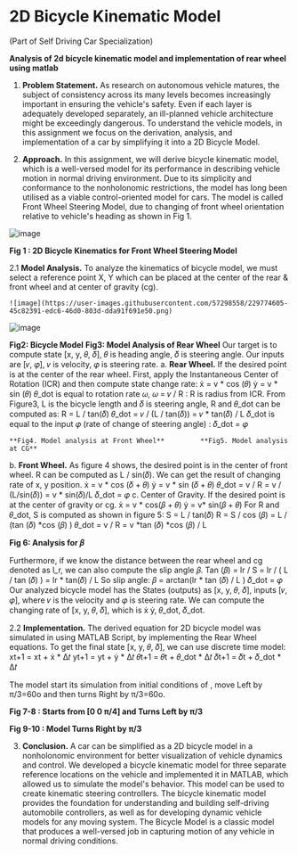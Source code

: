 # **2D Bicycle Kinematic Model**
(Part of Self Driving Car Specialization)

**Analysis of 2d bicycle kinematic model and implementation of rear wheel using matlab**

1.	**Problem Statement.**	As research on autonomous vehicle matures, the subject of consistency across its many levels becomes increasingly important in ensuring the vehicle's safety. Even if each layer is adequately developed separately, an ill-planned vehicle architecture might be exceedingly dangerous. To understand the vehicle models, in this assignment we focus on the derivation, analysis, and implementation of a car by simplifying it into a 2D Bicycle Model.

2.	**Approach.**	In this assignment, we will derive bicycle kinematic model, which is a well-versed model for its performance in describing vehicle motion in normal driving environment. Due to its simplicity and conformance to the nonholonomic restrictions, the model has long been utilised as a viable control-oriented model for cars. The model is called Front Wheel Steering Model, due to changing of front wheel orientation relative to vehicle's heading as shown in Fig 1.
 
 ![image](https://user-images.githubusercontent.com/57298558/229774455-410c9bf0-35b5-494e-9335-55844cec3b98.png)

**Fig 1 : 2D Bicycle Kinematics for Front Wheel Steering Model**

2.1	**Model Analysis.**	To analyze the kinematics of bicycle model, we must select a reference point X, Y which can be placed at the center of the rear & front wheel and at center of gravity (cg). 
 		 
    ![image](https://user-images.githubusercontent.com/57298558/229774605-45c82391-edc6-46d0-803d-dda91f691e50.png)
  ![image](https://user-images.githubusercontent.com/57298558/229774640-f0a03dba-a5fb-427f-8dcd-ee9ba3dba2c0.png)

**Fig2: Bicycle Model**				    **Fig3: Model Analysis of Rear Wheel**
Our target is to compute state [x, y, 𝜃, 𝛿], 𝜃 is heading angle, 𝛿 is steering angle. Our inputs are [𝑣, 𝜑], 𝑣 is velocity, 𝜑 is steering rate.
a.	**Rear Wheel.**	If the desired point is at the center of the rear wheel. First, apply the Instantaneous Center of Rotation (ICR) and then compute state change rate:
ẋ = v * cos (𝜃)		ẏ = v * sin (𝜃)
𝜃_dot is equal to rotation rate 𝜔,
𝜔 = 𝑣 / R		:	R is radius from ICR.
From Figure3, L is the bicycle length and 𝛿 is steering angle, R and 𝜃_dot can be computed as:
R = L / tan(𝛿)			𝜃_dot = 𝑣 / (L / tan(𝛿)) = 𝑣 * tan(𝛿) / L
𝛿_dot is equal to the input 𝜑 (rate of change of steering angle)  :  𝛿_dot = 𝜑
    	 
    **Fig4. Model analysis at Front Wheel**			**Fig5. Model analysis at CG**
    
b.	**Front Wheel.**	As figure 4 shows, the desired point is in the center of front wheel. R can be computed as L / sin(𝛿). We can get the result of changing rate of x, y position.
ẋ = v * cos (𝛿 + 𝜃)				ẏ = v * sin (𝛿 + 𝜃)
𝜃_dot = v / R = v / (L/sin(𝛿)) = v * sin(𝛿)/L		𝛿_dot = 𝜑
c.	Center of Gravity.	If the desired point is at the center of gravity or cg.
ẋ = v * cos(𝛽 + 𝜃)				ẏ = v* sin(𝛽 + 𝜃)
For R and 𝜃_dot, S is computed as shown in figure 5:
S = L / tan(𝛿)
R = S / cos (𝛽) = L / (tan (𝛿) *cos (𝛽) )
𝜃_dot = v / R = v *tan (𝛿) *cos (𝛽) / L
 
**Fig 6: Analysis for 𝛽**

Furthermore, if we know the distance between the rear wheel and cg denoted as l_r, we can also compute the slip angle 𝛽.
Tan (𝛽) = lr / S = lr / ( L / tan (𝛿) ) = lr * tan(𝛿) / L
So slip angle:		 𝛽 = arctan(lr * tan (𝛿) / L )
𝛿_dot = 𝜑
Our analyzed bicycle model has the States (outputs) as [x, y, 𝜃, 𝛿], inputs [𝑣, 𝜑], where 𝑣 is the velocity and 𝜑 is steering rate. We can compute the changing rate of [x, y, 𝜃, 𝛿], which is ẋ ẏ, 𝜃_dot, 𝛿_dot. 

2.2	**Implementation.**	The derived equation for 2D bicycle model was simulated in using MATLAB Script, by implementing the Rear Wheel equations. To get the final state [x, y, 𝜃, 𝛿], we can use discrete time model:
xt+1 = xt + ẋ * ∆𝑡		yt+1 = yt + ẏ * ∆𝑡
𝜃t+1 = 𝜃t + 𝜃_dot * ∆𝑡		𝛿t+1 = 𝛿t + 𝛿_dot * ∆𝑡

The model start its simulation from initial conditions of		          , move Left by π/3=60o and then turns Right by π/3=60o.

   
**Fig 7-8 : Starts from [0 0 π/4] and Turns Left by π/3**
   
**Fig 9-10 : Model Turns Right by π/3**

3.	**Conclusion.**	A car can be simplified as a 2D bicycle model in a nonholonomic environment for better visualization of vehicle dynamics and control. We developed a bicycle kinematic model for three separate reference locations on the vehicle and implemented it in MATLAB, which allowed us to simulate the model's behavior. This model can be used to create kinematic steering controllers. The bicycle kinematic model provides the foundation for understanding and building self-driving automobile controllers, as well as for developing dynamic vehicle models for any moving system. The Bicycle Model is a classic model that produces a well-versed job in capturing motion of any vehicle in normal driving conditions.

